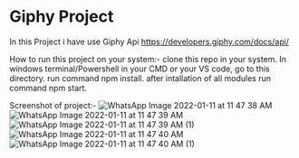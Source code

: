 # Giphy Project
In this Project i have use Giphy Api https://developers.giphy.com/docs/api/

How to run this project on your system:-
clone this repo in your system.
In windows terminal/Powershell in your CMD or your VS code, go to this directory.
run command npm install.
after intallation of all modules
run command npm start.

Screenshot of project:-
![WhatsApp Image 2022-01-11 at 11 47 38 AM](https://user-images.githubusercontent.com/84874096/148891342-efc92066-d820-4853-802c-64996cee12da.jpeg)
![WhatsApp Image 2022-01-11 at 11 47 39 AM](https://user-images.githubusercontent.com/84874096/148891348-839a6707-9bc0-43e7-a49f-6854488ecc14.jpeg)
![WhatsApp Image 2022-01-11 at 11 47 39 AM (1)](https://user-images.githubusercontent.com/84874096/148891360-caaa2375-c073-4650-b4c5-e95bf353461b.jpeg)
![WhatsApp Image 2022-01-11 at 11 47 40 AM](https://user-images.githubusercontent.com/84874096/148891364-75cf6f82-cd12-47e5-a87a-8099962eca20.jpeg)
![WhatsApp Image 2022-01-11 at 11 47 40 AM (1)](https://user-images.githubusercontent.com/84874096/148891372-4a058dea-1a22-4f1e-bc12-8f34c466695d.jpeg)
